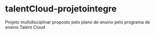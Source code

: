 # talentCloud-projetointegre
Projeto multidisciplinar proposto pelo plano de ensino pelo programa de ensino Talent Cloud
